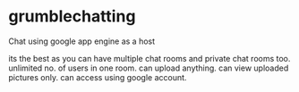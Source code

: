 grumblechatting
===============

Chat using google app engine as a host

its the best as you can have multiple chat rooms and private chat rooms too. 
unlimited no. of users in one room.
can upload anything.
can view uploaded pictures only.
can access using google account.
